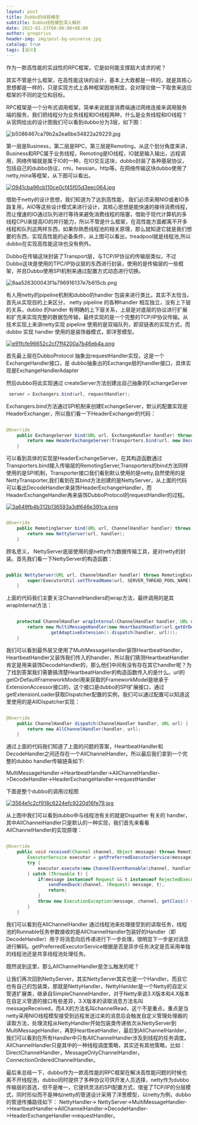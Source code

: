 ```yaml
---
layout: post
title: Dubbo的线程模型
subtitle: Dubbo线程模型深入解析
date: 2022-01-23T00:00:00+08:00
author: gregorius
header-img: img/post-bg-universe.jpg
catalog: true
tags: [设计]
---
```


作为一款高性能的实战性的RPC框架，它是如何能支撑超大请求的呢？

其实不管是什么框架，在高性能这块的设计，基本上大致都是一样的，就是其核心思想都是一样的，只是实现方式上各种框架因地制宜，会对理论做一下取舍来适应框架的不同的定位和目标。

RPC框架是一个分布式调用框架，简单来说就是消费端通过网络连接来调用服务端的服务，我们把线程分为业务线程和IO线程两种，什么是业务线程和IO线程？从官网给出的设计图我们可以看到dubbo分为3层，如下图：

![b5086467ca79b2a2ea6be34822a29229.jpg](https://upload-images.jianshu.io/upload_images/10824258-9dcc0762ee308998.jpg?imageMogr2/auto-orient/strip%7CimageView2/2/w/1240)

第一层是Business，第二层是RPC，第三层是Remoting，从这个划分角度来讲，Business和RPC属于业务线程，Remoting是IO线程，IO就是输入输出，远程调用，网络传输就是属于IO的一种，在IO交互这块，dubbo封装了各种基层协议，包括自己的dubbo协议，rmi，hessian，http等。在网络传输这块dubbo使用了netty,mina等框架，从下图可以看出。

[![0941cba96cb110ce0cf45f05d3eec064.jpg](https://upload-images.jianshu.io/upload_images/10824258-178fbeab97322a46.jpg?imageMogr2/auto-orient/strip%7CimageView2/2/w/1240)](https://www.gpic.xyz/image/dNlaA)

借助于netty的设计思想，我们知道为了达到高性能，
我们必须采用NIO或者IO多路复用，AIO等这些设计模式来进行设计，其核心思想是能快速的接待消费线程，而让慢速的IO通过队列进行等待来避免消费线程的阻塞，借助于现代计算机的多线程CPU来提高IO的并行能力，所以不管是什么框架，在高性能方面都离不开多线程和队列这两样东西，如果你熟悉线程池的相关原理，那么就知道它就是我们想要的东西，实现高性能的必备条件，从上图可以看出，treadpool就是线程池,所以dubbo在实现高性能这块也没有例外。

Dubbo在传输这块封装了Transport层，与TCP/IP协议的传输层类似，不过Dubbo这块是使用的TPC/IP协议层的东西进行封装，使用的是传输层的一些框架，并且Dubbo使用SPI机制来通过配置方式动态进行切换。

![8aa526300043f1a796916137e7b615cb.png](https://upload-images.jianshu.io/upload_images/10824258-6598f8597770467a.png?imageMogr2/auto-orient/strip%7CimageView2/2/w/1240)

有人用netty的pipeline机制和dubbo的handler 包装来进行类比，其实不太恰当，首先从实现目的上来区分， netty pipeline 的各种handler 相互独立，没有上下层的关系，dubbo 的handler 有明确的上下层关系，上层是对底层的协议进行扩展和扩充来实现完整的数据包传输，最终实现的是一个完整的TCP/IP协议传输。从技术实现上来讲netty实现 pipeline 使用的是双端队列，即双链表的实现方式，而 dubbo 实现 handler 使用的是装饰器模式，即洋葱模型。

[![e91fcfe96652c2cf7ff4200a7b46eb4a.png](https://upload-images.jianshu.io/upload_images/10824258-e8a5ada8ceed7e19.png?imageMogr2/auto-orient/strip%7CimageView2/2/w/1240)](https://www.gpic.xyz/image/Rsfnl)

首先最上层在DubboProtocol 抽象出requestHandler实现，这是一个ExchangeHandler接口，是 dubbo抽象出的Exchange层的handler接口，具体实现是ExchangeHandlerAdapter

然后dubbo将此实现通过 createServer方法创建出自己抽象的ExchangeServer

``` java
 server = Exchangers.bind(url, requestHandler);
```

Exchangers.bind方法通过SPI机制来创建ExchangeServer，默认的配置实现是HeaderExchanger，所以我们看一下HeaderExchanger的代码：

``` java

@Override
    public ExchangeServer bind(URL url, ExchangeHandler handler) throws RemotingException {
        return new HeaderExchangeServer(Transporters.bind(url, new DecodeHandler(new HeaderExchangeHandler(handler))));
    }

```

可以看到具体的实现是HeaderExchangeServer，在其构造函数通过Transporters.bind接入传输层的RemotingServer,Transporters的bind方法同样使用的是SPI机制，Transporter接口我们看到默认使用的是netty,自然使用的是NettyTransporter,我们看到在其bind方法创建的是NettyServer，从上面的代码可以看出DecodeHandler来装饰HeaderExchangeHandler，而HeaderExchangeHandler再来装饰DubboProtocol的requestHandler的过程。

[![3a649fb4b312b136593a3df646e391ca.png](https://upload-images.jianshu.io/upload_images/10824258-e0744e588486dd9c.png?imageMogr2/auto-orient/strip%7CimageView2/2/w/1240)](https://www.gpic.xyz/image/dKt3Z)

``` java

@Override
    public RemotingServer bind(URL url, ChannelHandler handler) throws RemotingException {
        return new NettyServer(url, handler);
    }
```

顾名思义， NettyServer底层使用的是netty作为数据传输工具，是对netty的封装。首先我们看一下NettyServer的构造函数：

``` java

public NettyServer(URL url, ChannelHandler handler) throws RemotingException {
        super(ExecutorUtil.setThreadName(url, SERVER_THREAD_POOL_NAME), ChannelHandlers.wrap(handler, url));
    }
```

上面的代码我们主要关注ChannelHandlers的wrap方法，最终调用的是其wrapInternal方法：

``` java

    protected ChannelHandler wrapInternal(ChannelHandler handler, URL url) {
        return new MultiMessageHandler(new HeartbeatHandler(url.getOrDefaultFrameworkModel().getExtensionLoader(Dispatcher.class)
                .getAdaptiveExtension().dispatch(handler, url)));
    }
```

我们可以看到最外层又使用了MultiMessageHandler装饰HeartbeatHandler，HeartbeatHandler又装饰我们传入的handler，所以我们猜测HeartbeatHandler肯定是用来装饰DecodeHandler的，那么他们中间有没有存在其它handler呢？为了找到答案我们需要搞清楚HeartbeatHandler的构造函数传入的是什么。url的getOrDefaultFrameworkModel用来获取的FrameworkModel是继承于ExtensionAccessor接口的，这个接口是dubbo的SPI扩展接口，通过getExtensionLoader获取Dispatcher配置的实例，我们可以通过配置可以知道这里使用的是AllDispatcher实现：

``` java

@Override
    public ChannelHandler dispatch(ChannelHandler handler, URL url) {
        return new AllChannelHandler(handler, url);
    }

```

通过上面的代码我们知道了上面的问题的答案，HeartbeatHandler和DecodeHandler之间还存在一个AllChannelHandler。所以最后我们拿到一个完整的dubbo handler传输链条如下:

MultiMessageHandler->HeartbeatHandler->AllChannelHandler->DecodeHandler->HeaderExchangeHandler->requestHandler

下面是整个dubbo的调用过程图

[![3564e1c2cf918c6224efc9220d16fe79.jpg](https://upload-images.jianshu.io/upload_images/10824258-0154a1c00adbfd6b.jpg?imageMogr2/auto-orient/strip%7CimageView2/2/w/1240)](https://www.gpic.xyz/image/dNg9M)

从上图中我们可以看到dubbo中与线程池有关的就是Dispather 有关的 handler，其中AllChannelHandler只是默认的一种实现，我们首先来看看AllChannelHandler的实现原理：

``` java

@Override
    public void received(Channel channel, Object message) throws RemotingException {
        ExecutorService executor = getPreferredExecutorService(message);
        try {
            executor.execute(new ChannelEventRunnable(channel, handler, ChannelState.RECEIVED, message));
        } catch (Throwable t) {
            if(message instanceof Request && t instanceof RejectedExecutionException){
                sendFeedback(channel, (Request) message, t);
                return;
            }
            throw new ExecutionException(message, channel, getClass() + " error when process received event .", t);
        }
    }
```

我们可以看到在AllChannelHandler 通过线程池来处理接受到的读取任务，线程池的Runnable任务参数接收的是AllChannelHandler包装好的Handler（即DecodeHandler）用于将消息向后传递进行下一步处理，很明显下一步是对消息进行解码。getPreferredExecutorService根据是否是异步任务决定是否采用单独的线程池还是共享线程池处理任务。

既然说到这里，那么AllChannelHandler是怎么触发的呢？

让我们再次回到NettyServer，其实NettyServer其实也是一个Handler，而且它也有自己的包装类，那就是NettyHandler，NettyHanlder是一个Netty的自定义管道扩展类，继承自SimpleChannelHandler，对于Netty来说3.X版本和4.X版本在自定义管道的接口有些差异，3.X版本的读取消息方法名叫messageReceived，而4.X的方法名叫channelRead，这个不是重点，重点是当netty采用NIO线程模型接受到远程发送过来的消息后会触发自定义管理处理器的读取方法，处理流程从NettyHandler开始包装类传递依次从NettyServer到MultiMessageHandler，再到HeartbeatHandler，最后到AllChannelHanlder，我们可以看到在所有Handler中只有AllChannelHandler涉及到线程的任务调度。AllChannelHandler只是其中的一种线程调度策略，其实还有其他策略，比如：DirectChannelHandler，MessageOnlyChannelHandler，ConnectionOrderedChannelHandler。

最后来总结一下，dubbo作为一款高性能的RPC框架在解决高性能问题的时候也离不开线程池，dubbo同时提供了多种协议可供开发人员选择，netty作为dubbo传输层的首选，但不是唯一，它提供灵活的SPI配置方式，借鉴了TCP/IP的分层模式，同时形似而不是神似netty的管道设计采用了洋葱模型，以netty为例，dubbo的管道传播路径如下：
NettyHandler-> NettyServer->MultiMessageHandler->HeartbeatHandler->AllChannelHandler->DecodeHandler->HeaderExchangeHandler->requestHandler。
